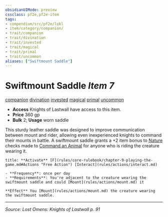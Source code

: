 ```yaml
---
obsidianUIMode: preview
cssclass: pf2e,pf2e-item
tags:
- compendium/src/pf2e/lokl
- item/category/companion/
- trait/companion
- trait/divination
- trait/invested
- trait/magical
- trait/primal
- trait/uncommon
aliases: ["Swiftmount Saddle"]
---
```

# Swiftmount Saddle *Item 7*  
[companion](companion.md "Companion Item Trait")  [divination](divination.md "Divination School Trait")  [invested](invested.md "Invested Item Trait")  [magical](magical.md "Magical Item Trait")  [primal](primal.md "Primal Tradition Trait")  [uncommon](uncommon.md "Uncommon Rarity Trait")  

- **Access** Knights of Lastwall have access to this item.
- **Price** 360 gp
- **Bulk** 2; **Usage** worn saddle

This sturdy leather saddle was designed to improve communication between mount and rider, allowing even inexperienced knights to command their mounts in battle. A swiftmount saddle grants a +2 item bonus to [Nature](skills.md#Nature) checks made to [Command an Animal](command-an-animal.md) for anyone who is riding the creature wearing it.

```ad-embed-ability
title: **Activate** [F](rules/core-rulebook/chapter-9-playing-the-game.md#Actions "Free Action") [Interact](rules/actions/interact.md)

- **Frequency**: once per day
- **Requirements**: You're adjacent to the creature wearing the swiftmount saddle and could [Mount](rules/actions/mount.md) it

**Effect** You [Mount](rules/actions/mount.md) the creature wearing the swiftmount saddle.
```


---
*Source: Lost Omens: Knights of Lastwall p. 91*